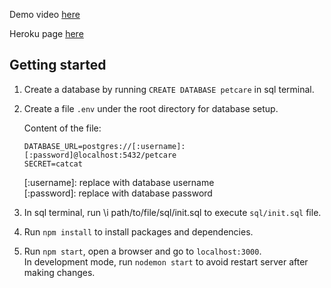 Demo video [here](https://youtu.be/Jh4bKPk7zmY)

Heroku page [here](https://cs2102-petcare.herokuapp.com/)

## Getting started
1. Create a database by running `CREATE DATABASE petcare` in sql terminal.
2. Create a file `.env` under the root directory for database setup. 

    Content of the file: 
    ```
    DATABASE_URL=postgres://[:username]:[:password]@localhost:5432/petcare
    SECRET=catcat
    ```
    [:username]: replace with database username \
    [:password]: replace with database password

3. In sql terminal, run \i path/to/file/sql/init.sql to execute `sql/init.sql` file.
4. Run `npm install` to install packages and dependencies.
5. Run `npm start`, open a browser and go to  `localhost:3000`.\
In development mode, run `nodemon start` to avoid restart server after making changes.
